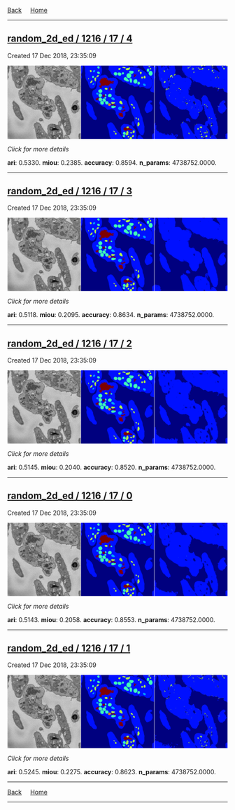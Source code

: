 
[Back](..)&nbsp;&nbsp;&nbsp;&nbsp;&nbsp;[Home](https://leapmanlab.github.io/snapshots)

---

<div class="summary"><a href="4"><h2>random_2d_ed / 1216 / 17 / 4</h2></a><p>Created 17 Dec 2018, 23:35:09
</p><a href="4"><img src="4/media/summary.png" align="center"></a><p>
<i>Click for more details</i>
</p></div>

**ari**: 0.5330. **miou**: 0.2385. **accuracy**: 0.8594. **n_params**: 4738752.0000. 

---

<div class="summary"><a href="3"><h2>random_2d_ed / 1216 / 17 / 3</h2></a><p>Created 17 Dec 2018, 23:35:09
</p><a href="3"><img src="3/media/summary.png" align="center"></a><p>
<i>Click for more details</i>
</p></div>

**ari**: 0.5118. **miou**: 0.2095. **accuracy**: 0.8634. **n_params**: 4738752.0000. 

---

<div class="summary"><a href="2"><h2>random_2d_ed / 1216 / 17 / 2</h2></a><p>Created 17 Dec 2018, 23:35:09
</p><a href="2"><img src="2/media/summary.png" align="center"></a><p>
<i>Click for more details</i>
</p></div>

**ari**: 0.5145. **miou**: 0.2040. **accuracy**: 0.8520. **n_params**: 4738752.0000. 

---

<div class="summary"><a href="0"><h2>random_2d_ed / 1216 / 17 / 0</h2></a><p>Created 17 Dec 2018, 23:35:09
</p><a href="0"><img src="0/media/summary.png" align="center"></a><p>
<i>Click for more details</i>
</p></div>

**ari**: 0.5143. **miou**: 0.2058. **accuracy**: 0.8553. **n_params**: 4738752.0000. 

---

<div class="summary"><a href="1"><h2>random_2d_ed / 1216 / 17 / 1</h2></a><p>Created 17 Dec 2018, 23:35:09
</p><a href="1"><img src="1/media/summary.png" align="center"></a><p>
<i>Click for more details</i>
</p></div>

**ari**: 0.5245. **miou**: 0.2275. **accuracy**: 0.8623. **n_params**: 4738752.0000. 

---

[Back](..)&nbsp;&nbsp;&nbsp;&nbsp;&nbsp;[Home](https://leapmanlab.github.io/snapshots)

---